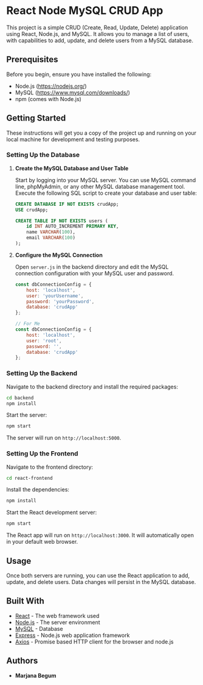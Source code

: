 # React Node MySQL CRUD App

This project is a simple CRUD (Create, Read, Update, Delete) application using React, Node.js, and MySQL. It allows you to manage a list of users, with capabilities to add, update, and delete users from a MySQL database.

## Prerequisites

Before you begin, ensure you have installed the following:
- Node.js (https://nodejs.org/)
- MySQL (https://www.mysql.com/downloads/)
- npm (comes with Node.js)

## Getting Started

These instructions will get you a copy of the project up and running on your local machine for development and testing purposes.

### Setting Up the Database

1. **Create the MySQL Database and User Table**

    Start by logging into your MySQL server. You can use MySQL command line, phpMyAdmin, or any other MySQL database management tool. Execute the following SQL script to create your database and user table:

    ```sql
    CREATE DATABASE IF NOT EXISTS crudApp;
    USE crudApp;

    CREATE TABLE IF NOT EXISTS users (
        id INT AUTO_INCREMENT PRIMARY KEY,
        name VARCHAR(100),
        email VARCHAR(100)
    );
    ```

2. **Configure the MySQL Connection**

    Open `server.js` in the backend directory and edit the MySQL connection configuration with your MySQL user and password.

    ```javascript
    const dbConnectionConfig = {
        host: 'localhost',
        user: 'yourUsername',
        password: 'yourPassword',
        database: 'crudApp'
    };
    ```
    ```javascript
    // For Me
    const dbConnectionConfig = {
        host: 'localhost',
        user: 'root',
        password: '',
        database: 'crudApp'
    };
    ```

### Setting Up the Backend

Navigate to the backend directory and install the required packages:

```bash
cd backend
npm install
```

Start the server:

```bash
npm start
```

The server will run on `http://localhost:5000`.

### Setting Up the Frontend

Navigate to the frontend directory:

```bash
cd react-frontend
```

Install the dependencies:

```bash
npm install
```

Start the React development server:

```bash
npm start
```

The React app will run on `http://localhost:3000`. It will automatically open in your default web browser.

## Usage

Once both servers are running, you can use the React application to add, update, and delete users. Data changes will persist in the MySQL database.

## Built With

- [React](https://reactjs.org/) - The web framework used
- [Node.js](https://nodejs.org/) - The server environment
- [MySQL](https://www.mysql.com/) - Database
- [Express](http://expressjs.com/) - Node.js web application framework
- [Axios](https://github.com/axios/axios) - Promise based HTTP client for the browser and node.js

## Authors

- **Marjana Begum**
